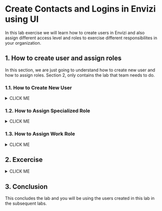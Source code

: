 # Create Contacts and Logins in Envizi using UI

In this lab exercise we will learn how to create users in Envizi and also assign different access level and roles to exercise different responsibilites in your organization. 

## 1. How to create user and assign roles

In this section, we are just going to  understand how to create new user and how to assign roles.  Section 2, only contains the lab that team needs to do.

### 1.1. How to Create New User
<details><summary>CLICK ME</summary>


Here are the steps to create new users.  

1. Navigate to `Manage > Contacts & Logins` 

<img src="images/image-01.png">

2. Click on `Create New User` 

<img src="images/create_new_user_1.png">

3. Enter the details of the user in `Create New User ...` popup window

- **Location    :** `Unallocated Accounts`
- **First Name  :** Provide First Name and Suffix (ex: `Peter APIUser`)
- **Last Name   :** Provide LastName (ex: `John`)
- **Email       :** Give your email, so that you can receive the otifications
- **User Name   :** Provide username in the format given in the table (ex: `peter_john_apiuser@ibmapac.com`)
- **Password    :** Provide password (12 characters. Atleast 1 caps, 1 small, 1 digit and 1 special char)
- **Expires On  :** Select later date
- **Enable      :** Leave default to selected
- **Language    :** Leave default or select based on your preference
- **Access Level:** `Organization`
- **Time Zone    :** As per your timezone
- **Role         :** `General User`

4. Click on `Save` 

<img src="images/create_new_user_2.png">

The user is created successfully along with the contact details and also enabled to login to Envizi platform. Once the user is created, next step is to assgin the roles.

<img src="images/create_new_user_3.png">

</details>

### 1.2. How to Assign Specialized Role

<details><summary>CLICK ME</summary>

1. Select the Contact from the `Contacts & Login` 

2. Click on `Actions > Login`

<img src="images/create_new_user_assign_role-1.png">

3. On `Contact Login` page, Click on `Actions`

4. Select the specialized role for the user.  Ex: For API User, select  `Add Personal Role For API Tokens` 

<img src="images/create_new_user_assign_role-2.png">

5. The role is assigned and can be view on the `Contact Login` screen

<img src="images/create_new_user_assign_role-3.png">

</details>

### 1.3. How to Assign Work Role

<details><summary>CLICK ME</summary>

1. Select the Contact from the `Contacts & Login` 
2. Click on `Actions > Work Roles`

<img src="images/create_new_user_work_role-1.png">

3. On `Contact Work Roles` page, Click on `Create New`
4. Click on `Work Role` drop-down
5. Select the work role as mentioned for the user. Ex: `Power Report Edit`

<img src="images/create_new_user_work_role-2.png">

6. Leave rest of the fileds to default 
7. Click on `Save`
8. The role is assigned and can be view on the `Contact Login` screen

<img src="images/create_new_user_work_role-3.png">

</details>

## 2. Excercise

<details><summary>CLICK ME</summary>

### Create PowerEdit User

Create an user with the below details and assign the worker role.

- First Name : YourFirstName PowerEditUser (ex: `Peter PowerEdit`)
- Last Name : YourLastName
- User Name : YourFirstName_YourLastName_poweredit@ibmapac.com  (ex: `peter_john_poweredit@ibmapac.com`)
- Access Role : General User
- Work Role : PowerReport Edit

### Create API User

Create an user with the below details and assign the specialized role.

- First Name : YourFirstName APIUser (ex: `Peter APIUser`)
- Last Name : YourLastName
- User Name : YourFirstName_YourLastName_apiuser@ibmapac.com  (ex: `peter_john_apiuser@ibmapac.com`)
- Access Role : General User
- Specialized Role : Personal role for API Tokens

### Create SRM User

Create an user with the below details and assign the specialized role.

#### SRM Owner

- First Name : YourFirstName SRM Owner (ex: `Peter SRM Owner`)
- Last Name : YourLastName
- User Name : YourFirstName_YourLastName_srm@ibmapac.com  (ex: `peter_john_srmowner@ibmapac.com`)
- Access Role : General User
- Specialized Role : SRM Role

#### Data Owner

- First Name : YourFirstName Data Owner (ex: `Peter Data Owner`)
- Last Name : YourLastName
- User Name : YourFirstName_YourLastName_srm@ibmapac.com  (ex: `peter_john_dataowner@ibmapac.com`)
- Access Role : General User
- Specialized Role : SRM Role

#### SRM Reviewer

- First Name : YourFirstName SRM Reviewer (ex: `Peter SRM Reviewer`)
- Last Name : YourLastName
- User Name : YourFirstName_YourLastName_srm@ibmapac.com  (ex: `peter_john_srmreviewer@ibmapac.com`)
- Access Role : General User
- Specialized Role : SRM Role

#### SRM Approver

- First Name : YourFirstName SRM Approver (ex: `Peter SRM Approver`)
- Last Name : YourLastName
- User Name : YourFirstName_YourLastName_srm@ibmapac.com  (ex: `peter_john_srmapprover@ibmapac.com`)
- Access Role : General User
- Specialized Role : SRM Role




</details>

## 3. Conclusion 

This concludes the lab and you will be using the users created in this lab in the subsequent labs.